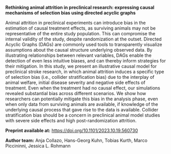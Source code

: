 **Rethinking animal attrition in preclinical research: expressing causal mechanisms of selection bias using directed acyclic graphs**

Animal attrition in preclinical experiments can introduce bias in the estimation of causal treatment effects, as surviving animals may not be representative of the entire study population. This can compromise the internal validity of the study, despite randomization at the outset. Directed Acyclic Graphs (DAGs) are commonly used tools to transparently visualize assumptions about the causal structure underlying observed data. By illustrating relationships between relevant variables, DAGs enable the detection of even less intuitive biases, and can thereby inform strategies for their mitigation. In this study, we present an illustrative causal model for preclinical stroke research, in which animal attrition induces a specific type of selection bias (i.e., collider stratification bias) due to the interplay of animal welfare, initial disease severity and negative side effects of treatment. Even when the treatment had no causal effect, our simulations revealed substantial bias across different scenarios. We show how researchers can potentially mitigate this bias in the analysis phase, even when only data from surviving animals are available, if knowledge of the underlying causal process that gave rise to the data is available. Collider stratification bias should be a concern in preclinical animal model studies with severe side effects and high post-randomization attrition.

**Preprint available at:** [https://doi.org/10.1101/2023.10.19.560730 ](https://doi.org/10.1101/2023.10.19.560730)

**Author team:** Anja Collazo, Hans-Georg Kuhn, Tobias Kurth, Marco Piccininni, Jessica L. Rohmann



